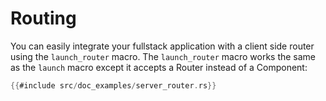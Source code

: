 # Routing

You can easily integrate your fullstack application with a client side router using the `launch_router` macro. The `launch_router` macro works the same as the `launch` macro except it accepts a Router instead of a Component:

```rust
{{#include src/doc_examples/server_router.rs}}
```
